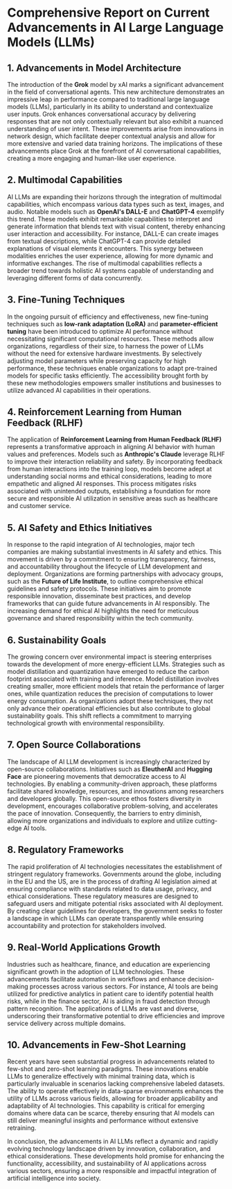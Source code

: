 # Comprehensive Report on Current Advancements in AI Large Language Models (LLMs)

## 1. Advancements in Model Architecture
The introduction of the **Grok** model by xAI marks a significant advancement in the field of conversational agents. This new architecture demonstrates an impressive leap in performance compared to traditional large language models (LLMs), particularly in its ability to understand and contextualize user inputs. Grok enhances conversational accuracy by delivering responses that are not only contextually relevant but also exhibit a nuanced understanding of user intent. These improvements arise from innovations in network design, which facilitate deeper contextual analysis and allow for more extensive and varied data training horizons. The implications of these advancements place Grok at the forefront of AI conversational capabilities, creating a more engaging and human-like user experience.

## 2. Multimodal Capabilities
AI LLMs are expanding their horizons through the integration of multimodal capabilities, which encompass various data types such as text, images, and audio. Notable models such as **OpenAI's DALL-E** and **ChatGPT-4** exemplify this trend. These models exhibit remarkable capabilities to interpret and generate information that blends text with visual content, thereby enhancing user interaction and accessibility. For instance, DALL-E can create images from textual descriptions, while ChatGPT-4 can provide detailed explanations of visual elements it encounters. This synergy between modalities enriches the user experience, allowing for more dynamic and informative exchanges. The rise of multimodal capabilities reflects a broader trend towards holistic AI systems capable of understanding and leveraging different forms of data concurrently.

## 3. Fine-Tuning Techniques
In the ongoing pursuit of efficiency and effectiveness, new fine-tuning techniques such as **low-rank adaptation (LoRA)** and **parameter-efficient tuning** have been introduced to optimize AI performance without necessitating significant computational resources. These methods allow organizations, regardless of their size, to harness the power of LLMs without the need for extensive hardware investments. By selectively adjusting model parameters while preserving capacity for high performance, these techniques enable organizations to adapt pre-trained models for specific tasks efficiently. The accessibility brought forth by these new methodologies empowers smaller institutions and businesses to utilize advanced AI capabilities in their operations.

## 4. Reinforcement Learning from Human Feedback (RLHF)
The application of **Reinforcement Learning from Human Feedback (RLHF)** represents a transformative approach in aligning AI behavior with human values and preferences. Models such as **Anthropic's Claude** leverage RLHF to improve their interaction reliability and safety. By incorporating feedback from human interactions into the training loop, models become adept at understanding social norms and ethical considerations, leading to more empathetic and aligned AI responses. This process mitigates risks associated with unintended outputs, establishing a foundation for more secure and responsible AI utilization in sensitive areas such as healthcare and customer service.

## 5. AI Safety and Ethics Initiatives
In response to the rapid integration of AI technologies, major tech companies are making substantial investments in AI safety and ethics. This movement is driven by a commitment to ensuring transparency, fairness, and accountability throughout the lifecycle of LLM development and deployment. Organizations are forming partnerships with advocacy groups, such as the **Future of Life Institute**, to outline comprehensive ethical guidelines and safety protocols. These initiatives aim to promote responsible innovation, disseminate best practices, and develop frameworks that can guide future advancements in AI responsibly. The increasing demand for ethical AI highlights the need for meticulous governance and shared responsibility within the tech community.

## 6. Sustainability Goals
The growing concern over environmental impact is steering enterprises towards the development of more energy-efficient LLMs. Strategies such as model distillation and quantization have emerged to reduce the carbon footprint associated with training and inference. Model distillation involves creating smaller, more efficient models that retain the performance of larger ones, while quantization reduces the precision of computations to lower energy consumption. As organizations adopt these techniques, they not only advance their operational efficiencies but also contribute to global sustainability goals. This shift reflects a commitment to marrying technological growth with environmental responsibility.

## 7. Open Source Collaborations
The landscape of AI LLM development is increasingly characterized by open-source collaborations. Initiatives such as **EleutherAI** and **Hugging Face** are pioneering movements that democratize access to AI technologies. By enabling a community-driven approach, these platforms facilitate shared knowledge, resources, and innovations among researchers and developers globally. This open-source ethos fosters diversity in development, encourages collaborative problem-solving, and accelerates the pace of innovation. Consequently, the barriers to entry diminish, allowing more organizations and individuals to explore and utilize cutting-edge AI tools.

## 8. Regulatory Frameworks
The rapid proliferation of AI technologies necessitates the establishment of stringent regulatory frameworks. Governments around the globe, including in the EU and the US, are in the process of drafting AI legislation aimed at ensuring compliance with standards related to data usage, privacy, and ethical considerations. These regulatory measures are designed to safeguard users and mitigate potential risks associated with AI deployment. By creating clear guidelines for developers, the government seeks to foster a landscape in which LLMs can operate transparently while ensuring accountability and protection for stakeholders involved.

## 9. Real-World Applications Growth
Industries such as healthcare, finance, and education are experiencing significant growth in the adoption of LLM technologies. These advancements facilitate automation in workflows and enhance decision-making processes across various sectors. For instance, AI tools are being utilized for predictive analytics in patient care to identify potential health risks, while in the finance sector, AI is aiding in fraud detection through pattern recognition. The applications of LLMs are vast and diverse, underscoring their transformative potential to drive efficiencies and improve service delivery across multiple domains.

## 10. Advancements in Few-Shot Learning
Recent years have seen substantial progress in advancements related to few-shot and zero-shot learning paradigms. These innovations enable LLMs to generalize effectively with minimal training data, which is particularly invaluable in scenarios lacking comprehensive labeled datasets. The ability to operate effectively in data-sparse environments enhances the utility of LLMs across various fields, allowing for broader applicability and adaptability of AI technologies. This capability is critical for emerging domains where data can be scarce, thereby ensuring that AI models can still deliver meaningful insights and performance without extensive retraining.

In conclusion, the advancements in AI LLMs reflect a dynamic and rapidly evolving technology landscape driven by innovation, collaboration, and ethical considerations. These developments hold promise for enhancing the functionality, accessibility, and sustainability of AI applications across various sectors, ensuring a more responsible and impactful integration of artificial intelligence into society.